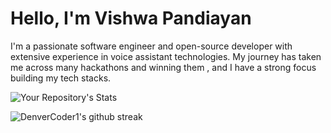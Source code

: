 # Hello, I'm Vishwa Pandiayan

I'm a passionate software engineer and open-source developer with extensive experience in voice assistant technologies. 
My journey has taken me across many hackathons and winning them , and I have a strong focus building my tech stacks.

![Your Repository's Stats](https://github-readme-stats.vercel.app/api?username=vishwapandiyan_icons=true)

![DenverCoder1's github streak](https://github-readme-streak-stats.herokuapp.com/?user=vishwapandiyan)
